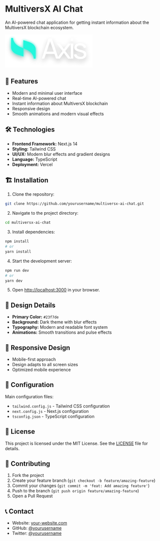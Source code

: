 # MultiversX AI Chat

An AI-powered chat application for getting instant information about the MultiversX blockchain ecosystem.

![MultiversX AI Chat](public/logo.png)

## 🚀 Features

- Modern and minimal user interface
- Real-time AI-powered chat
- Instant information about MultiversX blockchain
- Responsive design
- Smooth animations and modern visual effects

## 🛠️ Technologies

- **Frontend Framework:** Next.js 14
- **Styling:** Tailwind CSS
- **UI/UX:** Modern blur effects and gradient designs
- **Language:** TypeScript
- **Deployment:** Vercel

## 🏗️ Installation

1. Clone the repository:
```bash
git clone https://github.com/yourusername/multiversx-ai-chat.git
```

2. Navigate to the project directory:
```bash
cd multiversx-ai-chat
```

3. Install dependencies:
```bash
npm install
# or
yarn install
```

4. Start the development server:
```bash
npm run dev
# or
yarn dev
```

5. Open [http://localhost:3000](http://localhost:3000) in your browser.

## 🎨 Design Details

- **Primary Color:** `#23f7de`
- **Background:** Dark theme with blur effects
- **Typography:** Modern and readable font system
- **Animations:** Smooth transitions and pulse effects

## 📱 Responsive Design

- Mobile-first approach
- Design adapts to all screen sizes
- Optimized mobile experience

## 🔧 Configuration

Main configuration files:

- `tailwind.config.js` - Tailwind CSS configuration
- `next.config.js` - Next.js configuration
- `tsconfig.json` - TypeScript configuration

## 📝 License

This project is licensed under the MIT License. See the [LICENSE](LICENSE) file for details.

## 🤝 Contributing

1. Fork the project
2. Create your feature branch (`git checkout -b feature/amazing-feature`)
3. Commit your changes (`git commit -m 'feat: Add amazing feature'`)
4. Push to the branch (`git push origin feature/amazing-feature`)
5. Open a Pull Request

## 📞 Contact

- Website: [your-website.com](https://your-website.com)
- GitHub: [@yourusername](https://github.com/yourusername)
- Twitter: [@yourusername](https://twitter.com/yourusername)
